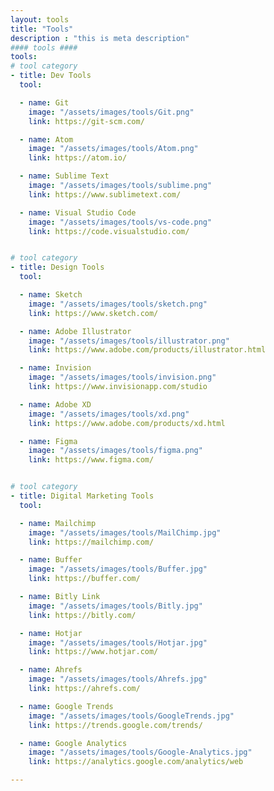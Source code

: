 ```yaml
---
layout: tools
title: "Tools"
description : "this is meta description"
#### tools ####
tools:
# tool category
- title: Dev Tools
  tool:

  - name: Git
    image: "/assets/images/tools/Git.png"
    link: https://git-scm.com/

  - name: Atom
    image: "/assets/images/tools/Atom.png"
    link: https://atom.io/

  - name: Sublime Text
    image: "/assets/images/tools/sublime.png"
    link: https://www.sublimetext.com/

  - name: Visual Studio Code
    image: "/assets/images/tools/vs-code.png"
    link: https://code.visualstudio.com/


# tool category
- title: Design Tools
  tool:

  - name: Sketch
    image: "/assets/images/tools/sketch.png"
    link: https://www.sketch.com/

  - name: Adobe Illustrator
    image: "/assets/images/tools/illustrator.png"
    link: https://www.adobe.com/products/illustrator.html

  - name: Invision
    image: "/assets/images/tools/invision.png"
    link: https://www.invisionapp.com/studio

  - name: Adobe XD
    image: "/assets/images/tools/xd.png"
    link: https://www.adobe.com/products/xd.html

  - name: Figma
    image: "/assets/images/tools/figma.png"
    link: https://www.figma.com/


# tool category
- title: Digital Marketing Tools
  tool:

  - name: Mailchimp
    image: "/assets/images/tools/MailChimp.jpg"
    link: https://mailchimp.com/

  - name: Buffer
    image: "/assets/images/tools/Buffer.jpg"
    link: https://buffer.com/

  - name: Bitly Link
    image: "/assets/images/tools/Bitly.jpg"
    link: https://bitly.com/

  - name: Hotjar
    image: "/assets/images/tools/Hotjar.jpg"
    link: https://www.hotjar.com/

  - name: Ahrefs
    image: "/assets/images/tools/Ahrefs.jpg"
    link: https://ahrefs.com/

  - name: Google Trends
    image: "/assets/images/tools/GoogleTrends.jpg"
    link: https://trends.google.com/trends/

  - name: Google Analytics
    image: "/assets/images/tools/Google-Analytics.jpg"
    link: https://analytics.google.com/analytics/web

---
```


